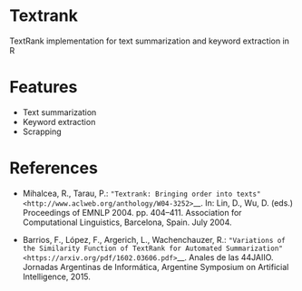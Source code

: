 
# Textrank

TextRank implementation for text summarization and keyword extraction in R

# Features

* Text summarization
* Keyword extraction
* Scrapping

# References

- Mihalcea, R., Tarau, P.:
  `"Textrank: Bringing order into texts" <http://www.aclweb.org/anthology/W04-3252>`__.
  In: Lin, D., Wu, D. (eds.)
  Proceedings of EMNLP 2004. pp. 404–411. Association for Computational Linguistics,
  Barcelona, Spain. July 2004.

- Barrios, F., López, F., Argerich, L., Wachenchauzer, R.:
  `"Variations of the Similarity Function of TextRank for Automated Summarization" <https://arxiv.org/pdf/1602.03606.pdf>`__.
  Anales de las 44JAIIO.
  Jornadas Argentinas de Informática, Argentine Symposium on Artificial Intelligence, 2015.

